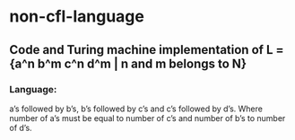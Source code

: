 # non-cfl-language

##  Code and Turing machine implementation of L = {a^n b^m c^n d^m | n and m belongs to N}

### Language: 

  a’s followed by b’s, b’s followed by c’s and c’s followed by d’s. Where number of a’s must be equal to number of c’s and number of b’s to number of d’s.
